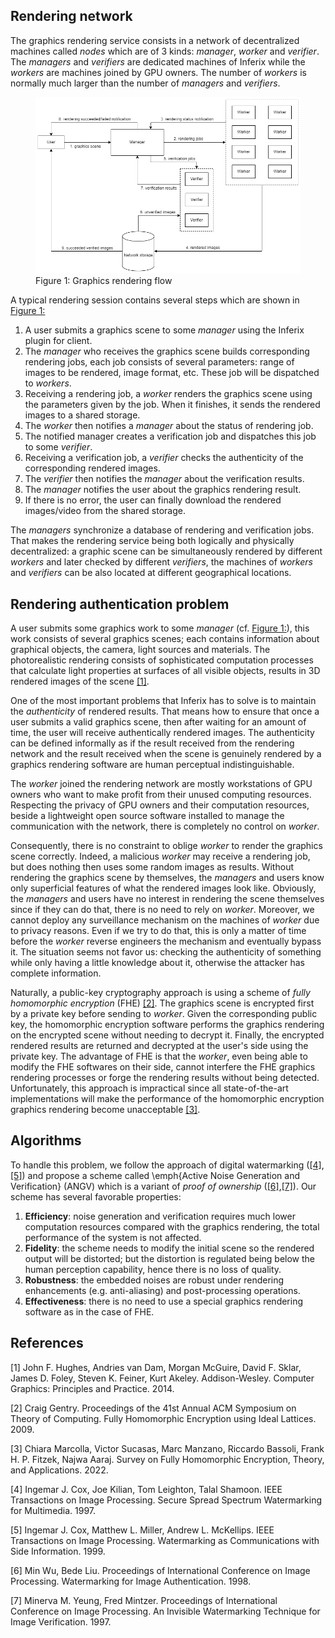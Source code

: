 ## Rendering network

The graphics rendering service consists in a network of decentralized machines called *nodes* which are of $3$ kinds: *manager*, *worker* and *verifier*. The *managers* and *verifiers* are dedicated machines of Inferix while the *workers* are machines joined by GPU owners. The number of *workers* is normally much larger than the number of *managers* and *verifiers*.

<figure><img id="figure1" src="../../.gitbook/assets/rendering_service.png" alt=""><figcaption>Figure 1: Graphics rendering flow</figcaption></figure>

A typical rendering session contains several steps which are shown in <a href="#figure1">Figure 1:</a>
 1. A user submits a graphics scene to some *manager* using the Inferix plugin for client.
 2. The *manager* who receives the graphics scene builds corresponding rendering jobs, each job consists of several parameters: range of images to be rendered, image format, etc. These job will be dispatched to *workers*.
 3. Receiving a rendering job, a *worker* renders the graphics scene using the parameters given by the job. When it finishes, it sends the rendered images to a shared storage.
 4. The *worker* then notifies a *manager* about the status of rendering job.
 5. The notified manager creates a verification job and dispatches this job to some *verifier*.
 6. Receiving a verification job, a *verifier* checks the authenticity of the corresponding rendered images.
 7. The *verifier* then notifies the *manager* about the verification results.
 8. The *manager* notifies the user about the graphics rendering result.
 9. If there is no error, the user can finally download the rendered images/video from the shared storage.

The *managers* synchronize a database of rendering and verification jobs. That makes the rendering service being both logically and physically decentralized: a graphic scene can be simultaneously rendered by different *workers* and later checked by different *verifiers*, the machines of *workers* and *verifiers* can be also located at different geographical locations.

## Rendering authentication problem
A user submits some graphics work to some *manager* (cf. <a href="#figure1">Figure 1:</a>), this work consists of several graphics scenes; each contains information about graphical objects, the camera, light sources and materials. The photorealistic rendering consists of sophisticated computation processes that calculate light properties at surfaces of all visible objects, results in 3D rendered images of the scene [[1]](#1).

One of the most important problems that Inferix has to solve is to maintain the *authenticity* of rendered results. That means how to ensure that once a user submits a valid graphics scene, then after waiting for an amount of time, the user will receive authentically rendered images. The authenticity can be defined informally as if the result received from the rendering network and the result received when the scene is genuinely rendered by a graphics rendering software are human perceptual indistinguishable.

The *worker* joined the rendering network are mostly workstations of GPU owners who want to make profit from their unused computing resources. Respecting the privacy of GPU owners and their computation resources, beside a lightweight open source software installed to manage the communication with the network, there is completely no control on *worker*.

Consequently, there is no constraint to oblige *worker* to render the graphics scene correctly. Indeed, a malicious *worker* may receive a rendering job, but does nothing then uses some random images as results. Without rendering the graphics scene by themselves, the *managers* and users know only superficial features of what the rendered images look like. Obviously, the *managers* and users have no interest in rendering the scene themselves since if they can do that, there is no need to rely on *worker*. Moreover, we cannot deploy any surveillance mechanism on the machines of *worker* due to privacy reasons. Even if we try to do that, this is only a matter of time before the *worker* reverse engineers the mechanism and eventually bypass it. The situation seems not favor us: checking the authenticity of something while only having a little knowledge about it, otherwise the attacker has complete information.

Naturally, a public-key cryptography approach is using a scheme of *fully homomorphic encryption* (FHE) [[2]](#2). The graphics scene is encrypted first by a private key before sending to *worker*. Given the corresponding public key, the homomorphic encryption software performs the graphics rendering on the encrypted scene without needing to decrypt it. Finally, the encrypted rendered results are returned and decrypted at the user's side using the private key. The advantage of FHE is that the *worker*, even being able to modify the FHE softwares on their side, cannot interfere the FHE graphics rendering processes or forge the rendering results without being detected. Unfortunately, this approach is impractical since all state-of-the-art implementations will make the performance of the homomorphic encryption graphics rendering become unacceptable [[3]](#3).

## Algorithms
To handle this problem, we follow the approach of digital watermarking ([[4]](#4),[[5]](#5)) and propose a scheme called \emph{Active Noise Generation and Verification} (ANGV) which is a variant of *proof of ownership* ([[6]](#6),[[7]](#7)). Our scheme has several favorable properties:
 1. **Efficiency**: noise generation and verification requires much lower computation resources compared with the graphics rendering, the total performance of the system is not affected.
 2. **Fidelity**: the scheme needs to modify the initial scene so the rendered output will be distorted; but the distortion is regulated being below the human perception capability, hence there is no loss of quality.
 3. **Robustness**: the embedded noises are robust under rendering enhancements (e.g. anti-aliasing) and post-processing operations.
 4. **Effectiveness**: there is no need to use a special graphics rendering software as in the case of FHE.

## References
<a id="1">[1]</a>
John F. Hughes, Andries van Dam, Morgan McGuire, David F. Sklar, James D. Foley, Steven K. Feiner, Kurt Akeley. Addison-Wesley. Computer Graphics: Principles and Practice. 2014.

<a id="2">[2]</a>
Craig Gentry. Proceedings of the 41st Annual ACM Symposium on Theory of Computing. Fully Homomorphic Encryption using Ideal Lattices. 2009.

<a id="3">[3]</a>
Chiara Marcolla, Victor Sucasas, Marc Manzano, Riccardo Bassoli, Frank H. P. Fitzek, Najwa Aaraj. Survey on Fully Homomorphic Encryption, Theory, and Applications. 2022.

<a id="4">[4]</a>
Ingemar J. Cox, Joe Kilian, Tom Leighton, Talal Shamoon. IEEE Transactions on Image Processing. Secure Spread Spectrum Watermarking for Multimedia. 1997.

<a id="5">[5]</a>
Ingemar J. Cox, Matthew L. Miller, Andrew L. McKellips. IEEE Transactions on Image Processing. Watermarking as Communications with Side Information. 1999.

<a id="6">[6]</a>
Min Wu, Bede Liu. Proceedings of International Conference on Image Processing. Watermarking for Image Authentication. 1998.

<a id="7">[7]</a>
Minerva M. Yeung, Fred Mintzer. Proceedings of International Conference on Image Processing. An Invisible Watermarking Technique for Image Verification. 1997.